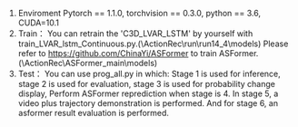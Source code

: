 1. Enviroment
   Pytorch == 1.1.0, torchvision == 0.3.0, python == 3.6, CUDA=10.1
2. Train：
   You can retrain the 'C3D_LVAR_LSTM' by yourself with train_LVAR_lstm_Continuous.py.(\ActionRec\run\run14_4\models)
   Please refer to https://github.com/ChinaYi/ASFormer to train ASFormer.(\ActionRec\ASFormer_main\models)
2. Test：
    You can use prog_all.py in which:
    Stage 1 is used for inference, stage 2 is used for evaluation, stage 3 is used for probability change display,
    Perform ASFormer reprediction when stage is 4.
    In stage 5, a video plus trajectory demonstration is performed.
    And for stage 6, an asformer result evaluation is performed.